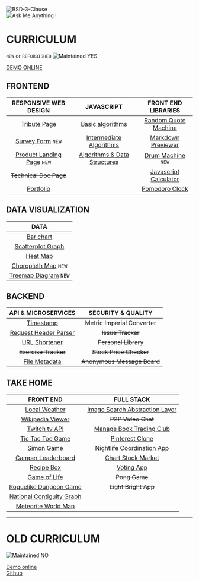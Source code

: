 
![BSD-3-Clause](https://jolav.me/_img/code/bsd-3-clause.svg)  
![Ask Me Anything !](https://jolav.me/_img/code/ask-me.svg)

# CURRICULUM

`NEW` or `REFURBISHED` ![Maintained YES](https://jolav.me/_img/code/maintained-yes.svg)  

[DEMO ONLINE](https://jolav.me/freecodecamp)  

## **FRONTEND**  

| RESPONSIVE WEB DESIGN | JAVASCRIPT | FRONT END LIBRARIES |
| :---:         |     :---:      |          :---: |
| [Tribute Page](https://jolav.me/freecodecamp/old/front-end/tribute/tribute.html) | [Basic algorithms](https://github.com/jolav/freeCodeCamp/tree/master/old/front-end/algorithm) |  [Random Quote Machine](https://jolav.me/freecodecamp/old/front-end/quote/quote.html) |
| [Survey Form](https://jolav.me/freecodecamp/responsive/survey-form/form.html) `NEW` | [Intermediate Algorithms](https://github.com/jolav/freeCodeCamp/tree/master/old/front-end/algorithm) |  [Markdown Previewer](https://jolav.me/freecodecamp/old/data/markdown-previewer/markdown.html)  |
| [Product Landing Page](https://jolav.me/freecodecamp/responsive/landing-page/landing.html) `NEW` | [Algorithms & Data Structures](https://github.com/jolav/freeCodeCamp/tree/master/old/front-end/algorithm) |  [Drum Machine](https://jolav.me/freecodecamp/front-end/drum-machine/drum.html) `NEW` |  
| ~~Technical Doc Page~~ | |  [Javascript Calculator](https://jolav.me/freecodecamp/old/front-end/calculator/calculator.html) |
| [Portfolio](https://jolav.me/freecodecamp/old/front-end/portfolio/portfolio.html) | |[Pomodoro Clock](https://jolav.me/freecodecamp/old/front-end/pomodoro/pomodoro.html) |


## **DATA VISUALIZATION**

| DATA | 
| :---: | 
| [Bar chart](https://jolav.me/freecodecamp/old/data/bar-chart/bar.html) |
| [Scatterplot Graph](https://jolav.me/freecodecamp/old/data/scatterplot/scatterplot.html) |
|   [Heat Map](https://jolav.me/freecodecamp/old/data/heat-map/heat.html) |
| [Choropleth Map](https://jolav.me/freecodecamp/data/choropleth/choropleth.html) `NEW` |
| [Treemap Diagram](https://jolav.me/freecodecamp/data/treemap/treemap.html) `NEW`  |

## **BACKEND**

| API & MICROSERVICES | SECURITY & QUALITY |
| :---: | :---: | 
| [Timestamp](https://jolav.me/freecodecamp/old/apis/time/time.html) | ~~Metric Imperial Converter~~ |
| [Request Header Parser](https://jolav.me/freecodecamp/old/apis/parser/parser.html) | ~~Issue Tracker~~ |
| [URL Shortener](https://jolav.me/freecodecamp/old/apis/url/url.html) | ~~Personal Library~~ |
| ~~Exercise Tracker~~ | ~~Stock Price Checker~~ |
| [File Metadata](https://jolav.me/freecodecamp/old/apis/file/file.html) | ~~Anonymous Message Board~~ |

## **TAKE HOME**

| FRONT END | FULL STACK |
| :---: | :---: | 
| [Local Weather](https://jolav.me/freecodecamp/old/front-end/weather/weather.html) | [Image Search Abstraction Layer](https://jolav.me/freecodecamp/old/apis/search/search.html) |
| [Wikipedia Viewer](https://jolav.me/freecodecamp/old/front-end/wiki/wiki.html) | ~~P2P Video Chat~~ |
| [Twitch tv API](https://jolav.me/freecodecamp/old/front-end/twitch/twitch.html) | [Manage Book Trading Club](https://jolav.me/freecodecamp/old/apps/book/book.html)|
| [Tic Tac Toe Game](https://jolav.me/freecodecamp/old/front-end/tictactoe/tictactoe.html) | [Pinterest Clone](https://jolav.me/freecodecamp/old/apps/pinterest/pinterest.html) |
| [Simon Game](https://jolav.me/freecodecamp/old/front-end/simon/simon.html)|  [Nightlife Coordination App](https://jolav.me/freecodecamp/old/apps/nightlife/night.html) |
| [Camper Leaderboard](https://jolav.me/freecodecamp/old/data/camper-leaderboard/camper.html) | [Chart Stock Market](https://jolav.me/freecodecamp/old/apps/stock/stock.html) |
| [Recipe Box](https://jolav.me/freecodecamp/old/data/recipe-box/recipe.html)| [Voting App](https://jolav.me/freecodecamp/old/apps/voting/voting.html)|
| [Game of Life](https://jolav.me/freecodecamp/old/data/game-of-life/life.html)| ~~Pong Game~~ |
|  [Roguelike Dungeon Game](https://jolav.me/freecodecamp/old/data/roguelike/rogue.html)| ~~Light Bright App~~ |
|  [National Contiguity Graph](https://jolav.me/freecodecamp/old/data/country-borders/flags.html) | 
| [Meteorite World Map](https://jolav.me/freecodecamp/old/data/meteor-landing/meteor.html)| 




---

# OLD CURRICULUM

![Maintained NO](https://jolav.me/_img/code/maintained-no.svg)  

[Demo online](https://jolav.me/freecodecamp/old)  
[Github](https://github.com/jolav/freeCodeCamp/tree/master/old)